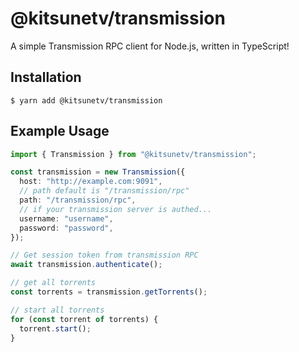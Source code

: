 # @kitsunetv/transmission

A simple Transmission RPC client for Node.js, written in TypeScript!

## Installation

```shell
$ yarn add @kitsunetv/transmission
```

## Example Usage

```ts
import { Transmission } from "@kitsunetv/transmission";

const transmission = new Transmission({
  host: "http://example.com:9091",
  // path default is "/transmission/rpc"
  path: "/transmission/rpc",
  // if your transmission server is authed...
  username: "username",
  password: "password",
});

// Get session token from transmission RPC
await transmission.authenticate();

// get all torrents
const torrents = transmission.getTorrents();

// start all torrents
for (const torrent of torrents) {
  torrent.start();
}
```
